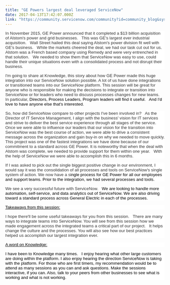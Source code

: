 ```yaml
---
title: "GE Powers largest deal leveraged ServiceNow"
date: 2017-04-13T17:42:07.000Z
link: "https://community.servicenow.com/community?id=community_blog&sys_id=886d6a29dbd0dbc01dcaf3231f961919"
---
```

<p style="background: white;"><span style="font-size: 10.0pt; font-family: 'Arial',sans-serif; color: #333333;">In November 2015, GE Power announced that it completed a $13 billion acquisition of Alstom's power and grid businesses.   This was GE's largest ever industrial acquisition.   Wall Street hailed this deal saying Alstom's power division fit well with GE's business.   While the markets cheered the deal, we had our task cut out for us. Alstom was a French based company using Remedy and were very entrenched in that solution.   We needed to show them that ServiceNow was easy to use, could handle their unique situations even with a consolidated process and not disrupt their business. </span></p><p></p><p><span style="font-size: 10.0pt; font-family: 'Arial',sans-serif; color: #333333;">I'm going to share at Knowledge, this story about how GE Power made this huge integration into our ServiceNow solution possible. A lot of us have done integrations or transitioned teams into our ServiceNow platform. This session will be great for anyone who is responsible for making the decisions to integrate or transition into ServiceNow or for leaders who need to discuss processes changes for new teams.   In particular, </span><span style="font-size: 10.0pt; font-family: 'Arial',sans-serif; color: black; background: white;">Directors, Process Leaders, Program leaders will find it useful.   And I'd love to have anyone else that's interested. </span></p><p></p><p style="background: white;"><span style="font-size: 10.0pt; font-family: 'Arial',sans-serif; color: #333333;">So, how did ServiceNow compare to other projects I've been involved in?   As the Director of IT Service Management, I align with the business' vision for IT services and strive to deliver the best service experience through all stages of the service. Once we were able to influence our leaders that our vision for the transition into ServiceNow was the best course of action, we were able to drive a consistent message across the organization and gain buy-in on why we needed to move quickly. This project was one of the fastest integrations we have done because of our commitment to a standard across GE Power. It is noteworthy that when the deal with Alstom was complete, we needed to provide support for them within one year.   With the help of ServiceNow we were able to accomplish this in 6 months.   </span></p><p style="background: white;"><span style="font-size: 10.0pt; font-family: 'Arial',sans-serif; color: #333333;"> </span></p><p style="background: white;"><span style="font-size: 10.0pt; font-family: 'Arial',sans-serif; color: #333333;">If I was asked to pick out the single biggest positive change in our environment, I would say it was the consolidation of all processes and tools on ServiceNow's single system of action. We now have a s</span><span style="font-size: 10.0pt; font-family: 'Arial',sans-serif; color: black;">ingle process for GE Power for all our employees and support teams. Prior to the integration, we had several processes and tools.</span></p><p></p><p style="background: white;"><span style="font-size: 10.0pt; font-family: 'Arial',sans-serif; color: #333333;">We see a very successful future with ServiceNow.   </span><span style="font-size: 10.0pt; font-family: 'Arial',sans-serif; color: black;">We are looking to handle more automation, self-service, and data analytics out of ServiceNow. We are also driving toward a standard process across General Electric in each of the processes.</span></p><p></p><p style="background: white;"><span style="color: black; text-decoration: underline; font-size: 10.0pt; font-family: 'Arial',sans-serif;">Takeaways from this session:</span></p><p style="background: white;"><span style="font-size: 10.0pt; font-family: 'Arial',sans-serif; color: #333333;">I hope there'll be some useful takeaways for you from this session.   There are many ways to integrate teams into ServiceNow. You will see from this session how we made engagement across the integrated teams a critical part of our project.   It helps change the culture and the processes. You will also see how our best practices helped us accomplish our largest integration ever.</span></p><p></p><p style="background: white;"><strong> </strong></p><p style="background: white;"><span style="color: black; text-decoration: underline; font-size: 10.0pt; font-family: 'Arial',sans-serif;">A word on Knowledge:</span></p><p style="background: white;"><span style="font-size: 10.0pt; font-family: 'Arial',sans-serif; color: black;">I have been to Knowledge many times.   I enjoy hearing what other large customers are doing within the platform. I also enjoy hearing the direction ServiceNow is taking with the platform. For those who are first timers, my recommendation would be to attend as many sessions as you can and ask questions. Make the sessions interactive, if you can. Also, talk to your peers from other businesses to see what is working and what is not working.</span></p>